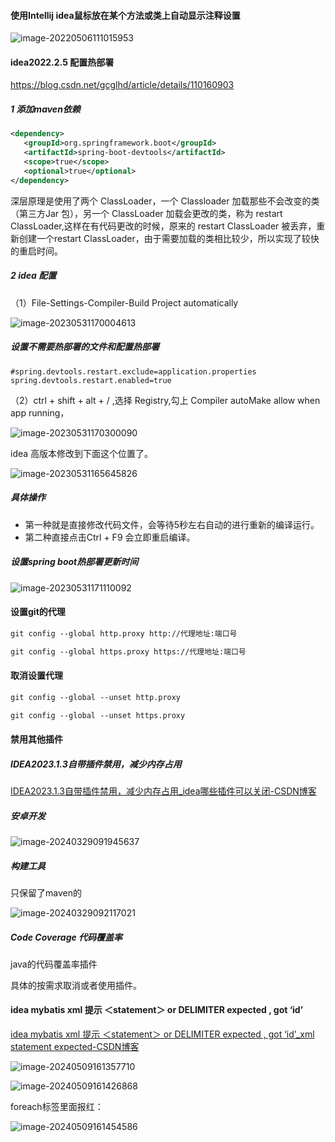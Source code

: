 #### 使用Intellij idea鼠标放在某个方法或类上自动显示注释设置

![image-20220506111015953](media/images/image-20220506111015953.png)





#### idea2022.2.5 配置热部署

https://blog.csdn.net/gcglhd/article/details/110160903 

##### 1 添加maven依赖

```xml
<dependency>
   <groupId>org.springframework.boot</groupId>
   <artifactId>spring-boot-devtools</artifactId>
   <scope>true</scope>
   <optional>true</optional>
</dependency>
```

深层原理是使用了两个 ClassLoader，一个 Classloader 加载那些不会改变的类（第三方Jar 包），另一个 ClassLoader 加载会更改的类，称为 restart ClassLoader,这样在有代码更改的时候，原来的 restart ClassLoader 被丢弃，重新创建一个restart ClassLoader，由于需要加载的类相比较少，所以实现了较快的重启时间。

##### 2 idea 配置

（1）File-Settings-Compiler-Build Project automatically

![image-20230531170004613](media/images/image-20230531170004613.png)

##### 设置不需要热部署的文件和配置热部署

```properties
#spring.devtools.restart.exclude=application.properties
spring.devtools.restart.enabled=true
```

（2）ctrl + shift + alt + / ,选择 Registry,勾上 Compiler autoMake allow when app running，

![image-20230531170300090](media/images/image-20230531170300090.png)

idea 高版本修改到下面这个位置了。

![image-20230531165645826](media/images/image-20230531165645826.png)

##### 具体操作

- 第一种就是直接修改代码文件，会等待5秒左右自动的进行重新的编译运行。
- 第二种直接点击Ctrl + F9 会立即重启编译。

##### 设置spring boot热部署更新时间

![image-20230531171110092](media/images/image-20230531171110092.png)

#### 设置git的代理

```html
git config --global http.proxy http://代理地址:端口号

git config --global https.proxy https://代理地址:端口号
```

#### 取消设置代理

```html
git config --global --unset http.proxy

git config --global --unset https.proxy
```

#### 禁用其他插件

##### IDEA2023.1.3自带插件禁用，减少内存占用

[IDEA2023.1.3自带插件禁用，减少内存占用_idea哪些插件可以关闭-CSDN博客](https://blog.csdn.net/weixin_43165220/article/details/131534552)

##### 安卓开发

![image-20240329091945637](media/images/image-20240329091945637.png)

##### 构建工具

只保留了maven的

![image-20240329092117021](media/images/image-20240329092117021.png)

##### Code Coverage 代码覆盖率

java的代码覆盖率插件

具体的按需求取消或者使用插件。



#### idea mybatis xml 提示 ＜statement＞ or DELIMITER expected , got ‘id’

[idea mybatis xml 提示 ＜statement＞ or DELIMITER expected , got ‘id’_xml statement expected-CSDN博客](https://blog.csdn.net/zhh347713307/article/details/117926583)

![image-20240509161357710](media/images/image-20240509161357710.png)



![image-20240509161426868](media/images/image-20240509161426868.png)

foreach标签里面报红：

![image-20240509161454586](media/images/image-20240509161454586.png)

